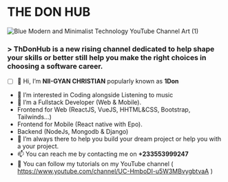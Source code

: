 # THE DON HUB

![Blue Modern and Minimalist Technology YouTube Channel Art (1)](https://user-images.githubusercontent.com/81350935/167717517-5d3b21e7-47a7-4775-923e-b6250d8bdc5b.png)


### > ThDonHub is a new rising channel dedicated to help shape your skills or better still help you make the right choices in choosing a software career.


- [ ] 👋 Hi, I’m **NII-GYAN CHRISTIAN** popularly known as **1Don**
- 👀 I’m interested in Coding alongside Listening to music
- 🌱 I’m a Fullstack Developer (Web & Mobile). 
- Frontend for Web (ReactJS, VueJS, HHTML&CSS, Bootstrap, Tailwinds...)
- Frontend for Mobile (React native with Epo).
- Backend (NodeJs, Mongodb & Django)
- 💞️ I’m always there to help you build your dream project or help you with a your project.
- 📫 You can reach me by contacting me on **+233553999247**
- 👀 You can follow my tutorials on my YouTube channel ( https://www.youtube.com/channel/UC-HmboDI-u5W3MBvygbtvaA )

<!---
ONEDON999/ONEDON999 is a ✨ special ✨ repository because its `README.md` (this file) appears on your GitHub profile.
You can click the Preview link to take a look at your changes.
--->
